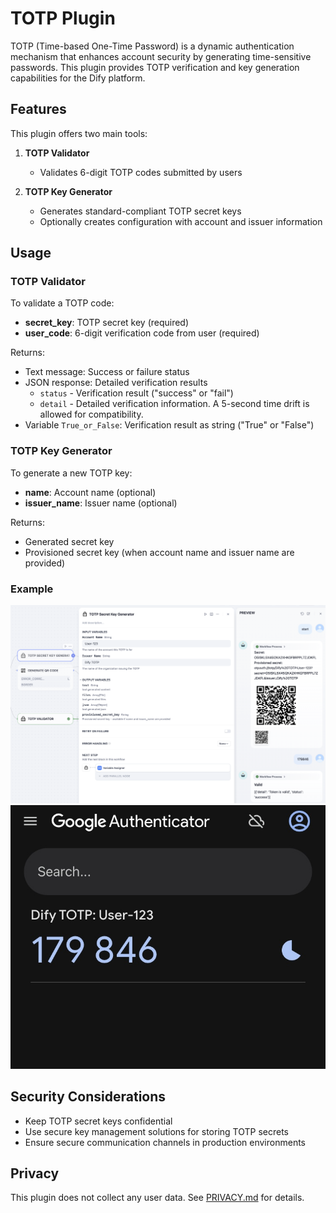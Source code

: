 # TOTP Plugin

TOTP (Time-based One-Time Password) is a dynamic authentication mechanism that enhances account security by generating time-sensitive passwords. This plugin provides TOTP verification and key generation capabilities for the Dify platform.

## Features

This plugin offers two main tools:

1. **TOTP Validator**

    - Validates 6-digit TOTP codes submitted by users

2. **TOTP Key Generator**
    - Generates standard-compliant TOTP secret keys
    - Optionally creates configuration with account and issuer information

## Usage

### TOTP Validator

To validate a TOTP code:

- **secret_key**: TOTP secret key (required)
- **user_code**: 6-digit verification code from user (required)

Returns:

- Text message: Success or failure status
- JSON response: Detailed verification results
    - `status` - Verification result ("success" or "fail")
    - `detail` - Detailed verification information. A 5-second time drift is allowed for compatibility.
- Variable `True_or_False`: Verification result as string ("True" or "False")

### TOTP Key Generator

To generate a new TOTP key:

- **name**: Account name (optional)
- **issuer_name**: Issuer name (optional)

Returns:

- Generated secret key
- Provisioned secret key (when account name and issuer name are provided)

### Example

![Example](_assets/image1.png)
![Google Authenticator](_assets/IMG_3613.jpeg)

## Security Considerations

- Keep TOTP secret keys confidential
- Use secure key management solutions for storing TOTP secrets
- Ensure secure communication channels in production environments

## Privacy

This plugin does not collect any user data. See [PRIVACY.md](PRIVACY.md) for details.
